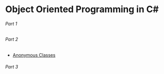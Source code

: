 # Object Oriented Programming in C#
###### Part 1

###### Part 2
* [Anonymous Classes](anonymous_classes.md)
###### Part 3
